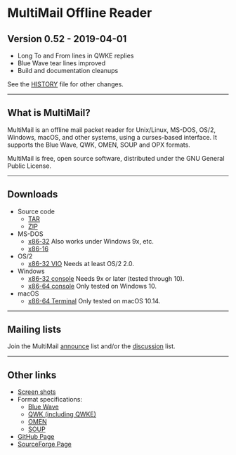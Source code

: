 MultiMail Offline Reader
========================

Version 0.52 - 2019-04-01
-------------------------

* Long To and From lines in QWKE replies
* Blue Wave tear lines improved
* Build and documentation cleanups

See the [HISTORY](../MultiMail/HISTORY.md) file for other changes.

---


What is MultiMail?
------------------

MultiMail is an offline mail packet reader for Unix/Linux, MS-DOS, OS/2,
Windows, macOS, and other systems, using a curses-based interface. It
supports the Blue Wave, QWK, OMEN, SOUP and OPX formats.

MultiMail is free, open source software, distributed under the GNU
General Public License.

---


Downloads
---------

* Source code
    - [TAR](bin/mmail-0.52.tar.gz)
    - [ZIP](bin/mmsrc052.zip)
* MS-DOS
    - [x86-32](bin/mmdos052.zip) Also works under Windows 9x, etc.
    - [x86-16](bin/mmxt052.zip)
* OS/2
    - [x86-32 VIO](bin/mmos2052.zip) Needs at least OS/2 2.0.
* Windows
    - [x86-32 console](bin/mmwin052.zip) Needs 9x or later (tested through 10).
    - [x86-64 console](bin/mmw64052.zip) Only tested on Windows 10.
* macOS
    - [x86-64 Terminal](bin/mmmac052.zip) Only tested on macOS 10.14.

---


Mailing lists
-------------

Join the MultiMail [announce] list and/or the [discussion] list.

---


Other links
-----------

* [Screen shots](snaps.md)
* Format specifications:
    - [Blue Wave](specs/bwdev300.tar.gz)
    - [QWK (including QWKE)](specs/qwkspecs.tar.gz)
    - [OMEN](specs/omen-i.txt.gz)
    - [SOUP](specs/soup12.txt.gz)
* [GitHub Page](https://github.com/wmcbrine/MultiMail)
* [SourceForge Page](https://sourceforge.net/projects/multimail/)

[announce]: https://lists.sourceforge.net/lists/listinfo/multimail-announce
[discussion]: https://lists.sourceforge.net/lists/listinfo/multimail-user
